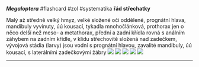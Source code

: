 ***Megaloptera*** #flashcard #zol #systematika
**řád střechatky**

Malý až středně velký hmyz, velké složené oči oddělené, prognátní hlava, mandibuly vyvinuty, úú kousací, tykadla mnohočlánková, prothorax jen o něco delší než meso- a metathorax, přední a zadní křídla rovná s análním záhybem na zadním křídle, v klidu střechovitě složená nad zadečkem, vývojová stádia (larvy) jsou vodní s prognátní hlavou, zavalité mandibuly, úú kousací, s laterálními zadečkovými žábry
![](Pasted%20image%2020210615215419.png) ![](Pasted%20image%2020210615215423.png) ![](Pasted%20image%2020210615215427.png) ![](Pasted%20image%2020210615215431.png) ![](Pasted%20image%2020210615215435.png)

---
	